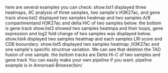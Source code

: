 here are several examples you can check:
show.list1 displayed three heatmaps, 4C analysis of three samples, two sample's H3K27ac, and gene track
show.list2 displayed two samples heatmap and  two samples A/B compartmentand H3K27ac and delta HiC of two samples below. the bottom is gene track
show.list3 showed two samples heatmpa and their loops, gene expression and log2 fold change of two samples was displayed below.
show.list4 displayed two samples heatmap and each samples LRI score and CDB booundary. 
show.list5 displayed two samples heatmap ,H3K27ac and one sample's specific structrue variation. We can see that deletion the TAD fusion of one sample. the bottom tracks are Delta Hi-C of two samples and gene track 
You can easily make your own pipeline if you want. pipeline example is in Annoroad-Browser/bin/
